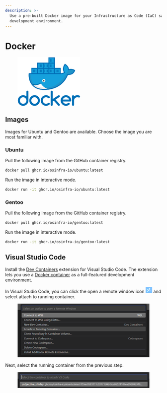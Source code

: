 ```yaml
---
description: >-
  Use a pre-built Docker image for your Infrastructure as Code (IaC) sandbox
  development environment.
---
```


# Docker

<figure><img src="../.gitbook/assets/docker-logo.png" alt="" width="201"><figcaption></figcaption></figure>

## Images

Images for Ubuntu and Gentoo are available. Choose the image you are most familiar with.

### Ubuntu

Pull the following image from the GitHub container registry.

```bash
docker pull ghcr.io/osinfra-io/ubuntu:latest
```

Run the image in interactive mode.

```bash
docker run -it ghcr.io/osinfra-io/ubuntu:latest
```

### Gentoo

Pull the following image from the GitHub container registry.

```bash
docker pull ghcr.io/osinfra-io/gentoo:latest
```

Run the image in interactive mode.

```bash
docker run -it ghcr.io/osinfra-io/gentoo:latest
```

## Visual Studio Code

Install the [Dev Containers](https://marketplace.visualstudio.com/items?itemName=ms-vscode-remote.remote-containers) extension for Visual Studio Code. The extension lets you use a [Docker container](https://docker.com/) as a full-featured development environment.

In Visual Studio Code, you can click the open a remote window icon ![](../.gitbook/assets/vs-code-open-remote-window-icon.png) and select attach to running container.

<figure><img src="../.gitbook/assets/vscode-attach-to-running-container.png" alt=""><figcaption></figcaption></figure>

Next, select the running container from the previous step.

<figure><img src="../.gitbook/assets/vscode-choose-container.png" alt=""><figcaption></figcaption></figure>
